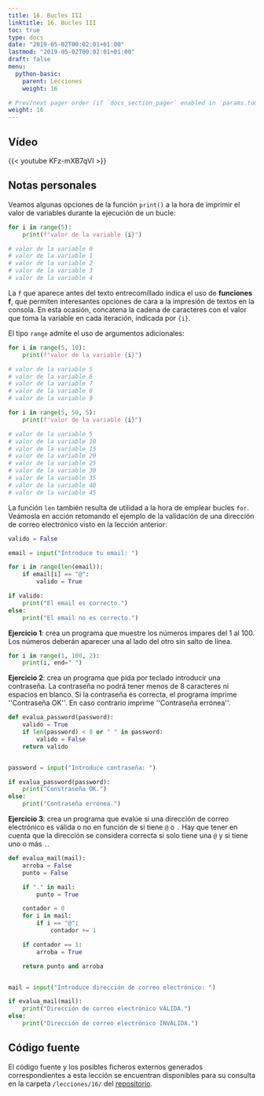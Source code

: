 ```yaml
---
title: 16. Bucles III
linktitle: 16. Bucles III
toc: true
type: docs
date: "2019-05-02T00:02:01+01:00"
lastmod: "2019-05-02T00:02:01+01:00"
draft: false
menu:
  python-basic:
    parent: Lecciones
    weight: 16

# Prev/next pager order (if `docs_section_pager` enabled in `params.toml`)
weight: 16
---
```


## Vídeo

{{< youtube KFz-mXB7qVI >}}

## Notas personales

Veamos algunas opciones de la función `print()` a la hora de imprimir el valor de variables durante la ejecución de un bucle:

```python
for i in range(5):
    print(f"valor de la variable {i}")

# valor de la variable 0
# valor de la variable 1
# valor de la variable 2
# valor de la variable 3
# valor de la variable 4
```

La `f` que aparece antes del texto entrecomillado indica el uso de **funciones f**, que permiten interesantes opciones de cara a la impresión de textos en la consola. En esta ocasión, concatena la cadena de caracteres con el valor que toma la variable en cada iteración, indicada por `{i}`.

El tipo `range` admite el uso de argumentos adicionales:

```python
for i in range(5, 10):
    print(f"valor de la variable {i}")

# valor de la variable 5
# valor de la variable 6
# valor de la variable 7
# valor de la variable 8
# valor de la variable 9
```

```python
for i in range(5, 50, 5):
    print(f"valor de la variable {i}")

# valor de la variable 5
# valor de la variable 10
# valor de la variable 15
# valor de la variable 20
# valor de la variable 25
# valor de la variable 30
# valor de la variable 35
# valor de la variable 40
# valor de la variable 45
```

La función `len` también resulta de utilidad a la hora de emplear bucles `for`. Veámosla en acción retomando el ejemplo de la validación de una dirección de correo electrónico visto en la lección anterior:

```python
valido = False

email = input("Introduce tu email: ")

for i in range(len(email)):
    if email[i] == "@":
        valido = True

if valido:
    print("El email es correcto.")
else:
    print("El email no es correcto.")
```

**Ejercicio 1**: crea un programa que muestre los números impares del 1 al 100. Los números deberán aparecer una al lado del otro sin salto de línea.

```python
for i in range(1, 100, 2):
    print(i, end=" ")
```

**Ejercicio 2**: crea un programa que pida por teclado introducir una contraseña. La contraseña no podrá tener menos de 8 caracteres ni espacios en blanco. Si la contraseña es correcta, el programa imprime ''Contraseña OK''. En caso contrario imprime ''Contraseña errónea''.

```python
def evalua_password(password):
    valido = True
    if len(password) < 8 or " " in password:
        valido = False
    return valido


password = input("Introduce contraseña: ")

if evalua_password(password):
    print("Constraseña OK.")
else:
    print("Contraseña errónea.")
```

**Ejercicio 3**: crea un programa que evalúe si una dirección de correo electrónico es válida o no en función de si tiene `@` o `.` Hay que tener en cuenta que la dirección se considera correcta si solo tiene una `@` y si tiene uno o más `.`.

```python
def evalua_mail(mail):
    arroba = False
    punto = False

    if "." in mail:
        punto = True

    contador = 0
    for i in mail:
        if i == "@":
            contador += 1

    if contador == 1:
        arroba = True

    return punto and arroba


mail = input("Introduce dirección de correo electrónico: ")

if evalua_mail(mail):
    print("Dirección de correo electrónico VÁLIDA.")
else:
    print("Dirección de correo electrónico INVÁLIDA.")
```

## Código fuente

El código fuente y los posibles ficheros externos generados correspondientes a esta lección se encuentran disponibles para su consulta en la carpeta `/lecciones/16/` del [repositorio](https://github.com/ImAlexisSaez/curso-python-desde-0).
